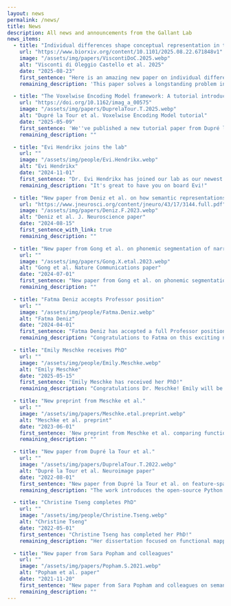 ```yaml
---
layout: news
permalink: /news/
title: News
description: All news and announcements from the Gallant Lab
news_items:
  - title: "Individual differences shape conceptual representation in the brain (Visconti di Oleggio Castello et al., bioRxiv preprint, 2025)"
    url: "https://www.biorxiv.org/content/10.1101/2025.08.22.671848v1"
    image: "/assets/img/papers/ViscontiDoC.2025.webp"
    alt: "Visconti di Oleggio Castello et al. 2025"
    date: "2025-08-23"
    first_sentence: "Here is an amazing new paper on individual differences from Visconti di Oleggio Castello et al."
    remaining_description: 'This paper solves a longstanding problem in fMRI that has profound implications for precision medicine. The paper is currently posted on <a href="https://www.biorxiv.org/content/10.1101/2025.08.22.671848v1">bioRxiv</a> and it is in review.'

  - title: "The Voxelwise Encoding Model framework: A tutorial introduction to fitting encoding models to fMRI data"
    url: "https://doi.org/10.1162/imag_a_00575"
    image: "/assets/img/papers/DuprelaTour.T.2025.webp"
    alt: "Dupré la Tour et al. Voxelwise Encoding Model tutorial"
    date: "2025-05-09"
    first_sentence: 'We''ve published a new tutorial paper from Dupré la Tour et al. on the Voxelwise Encoding Model framework, published in <a href="https://doi.org/10.1162/imag_a_00575">Imaging Neuroscience</a>.'
    remaining_description: ""

  - title: "Evi Hendrikx joins the lab"
    url: ""
    image: "/assets/img/people/Evi.Hendrikx.webp"
    alt: "Evi Hendrikx"
    date: "2024-11-01"
    first_sentence: "Dr. Evi Hendrikx has joined our lab as our newest postdoc!"
    remaining_description: "It's great to have you on board Evi!"

  - title: "New paper from Deniz et al. on how semantic representations during language production are affected by context, published in J. Neuroscience"
    url: "https://www.jneurosci.org/content/jneuro/43/17/3144.full.pdf"
    image: "/assets/img/papers/Deniz.F.2023.webp"
    alt: "Deniz et al. J. Neuroscience paper"
    date: "2024-08-15"
    first_sentence_with_link: true
    remaining_description: ""

  - title: "New paper from Gong et al. on phonemic segmentation of narrative speech in human cerebral cortex, published in Nature Communications"
    url: ""
    image: "/assets/img/papers/Gong.X.etal.2023.webp"
    alt: "Gong et al. Nature Communications paper"
    date: "2024-07-01"
    first_sentence: "New paper from Gong et al. on phonemic segmentation of narrative speech in human cerebral cortex, published in Nature Communications."
    remaining_description: ""

  - title: "Fatma Deniz accepts Professor position"
    url: ""
    image: "/assets/img/people/Fatma.Deniz.webp"
    alt: "Fatma Deniz"
    date: "2024-04-01"
    first_sentence: "Fatma Deniz has accepted a full Professor position at Technical University of Berlin as of April 1, 2023."
    remaining_description: "Congratulations to Fatma on this exciting new chapter!"

  - title: "Emily Meschke receives PhD"
    url: ""
    image: "/assets/img/people/Emily.Meschke.webp"
    alt: "Emily Meschke"
    date: "2025-05-15"
    first_sentence: "Emily Meschke has received her PhD!"
    remaining_description: "Congratulations Dr. Meschke! Emily will be moving to Columbia University in a few months to begin a postdoc."

  - title: "New preprint from Meschke et al."
    url: ""
    image: "/assets/img/papers/Meschke.etal.preprint.webp"
    alt: "Meschke et al. preprint"
    date: "2023-06-01"
    first_sentence: 'New preprint from Meschke et al. comparing functional connectivity and model connectivity methods, titled "Model connectivity: leveraging the power of encoding models".'
    remaining_description: ""

  - title: "New paper from Dupré la Tour et al."
    url: ""
    image: "/assets/img/papers/DuprelaTour.T.2022.webp"
    alt: "Dupré la Tour et al. Neuroimage paper"
    date: "2022-08-01"
    first_sentence: "New paper from Dupré la Tour et al. on feature-space selection with banded ridge regression, published in Neuroimage."
    remaining_description: "The work introduces the open-source Python package Himalaya."

  - title: "Christine Tseng completes PhD"
    url: ""
    image: "/assets/img/people/Christine.Tseng.webp"
    alt: "Christine Tseng"
    date: "2022-05-01"
    first_sentence: "Christine Tseng has completed her PhD!"
    remaining_description: "Her dissertation focused on functional mapping of the self, others, and social relationships. Congratulations Dr. Tseng!"

  - title: "New paper from Sara Popham and colleagues"
    url: ""
    image: "/assets/img/papers/Popham.S.2021.webp"
    alt: "Popham et al. paper"
    date: "2021-11-20"
    first_sentence: "New paper from Sara Popham and colleagues on semantic representations in the human brain, published in Nature Neuroscience."
    remaining_description: ""
---
```


<!-- All news items aggregated using Jekyll best practices with structured YAML data -->
